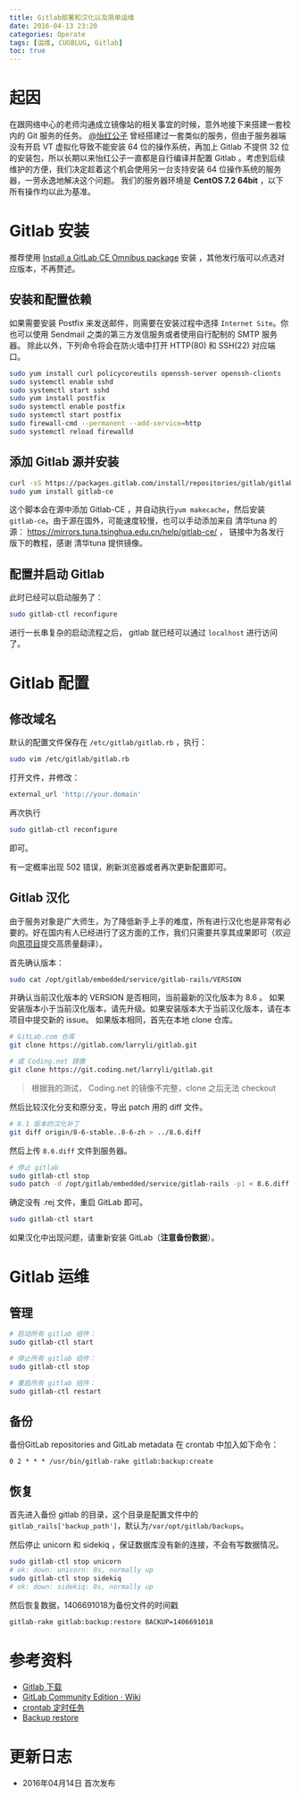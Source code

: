 ```yaml
---
title: Gitlab部署和汉化以及简单运维
date: 2016-04-13 23:20
categories: Operate
tags: [运维, CUGBLUG, Gitlab]
toc: true
---
```


# 起因
在跟网络中心的老师沟通成立镜像站的相关事宜的时候，意外地接下来搭建一套校内的 Git 服务的任务。
[@怡红公子](https://imnerd.org/) 曾经搭建过一套类似的服务，但由于服务器端没有开启 VT 虚拟化导致不能安装 64 位的操作系统，再加上 Gitlab 不提供 32 位的安装包，所以长期以来怡红公子一直都是自行编译并配置 Gitlab 。考虑到后续维护的方便，我们决定趁着这个机会使用另一台支持安装 64 位操作系统的服务器，一劳永逸地解决这个问题。
我们的服务器环境是 **CentOS 7.2 64bit** ，以下所有操作均以此为基准。

<!-- more -->

# Gitlab 安装

推荐使用 [Install a GitLab CE Omnibus package](https://about.gitlab.com/downloads) 安装 ，其他发行版可以点选对应版本，不再赘述。

## 安装和配置依赖

如果需要安装 Postfix 来发送邮件，则需要在安装过程中选择 `Internet Site`。你也可以使用 Sendmail 之类的第三方发信服务或者使用自行配制的 SMTP 服务器。
除此以外，下列命令将会在防火墙中打开 HTTP(80) 和 SSH(22) 对应端口。

```bash
sudo yum install curl policycoreutils openssh-server openssh-clients
sudo systemctl enable sshd
sudo systemctl start sshd
sudo yum install postfix
sudo systemctl enable postfix
sudo systemctl start postfix
sudo firewall-cmd --permanent --add-service=http
sudo systemctl reload firewalld
```

## 添加 Gitlab 源并安装

```bash
curl -sS https://packages.gitlab.com/install/repositories/gitlab/gitlab-ce/script.rpm.sh | sudo bash
sudo yum install gitlab-ce
```
这个脚本会在源中添加 Gitlab-CE ，并自动执行`yum makecache`，然后安装`gitlab-ce`。由于源在国外，可能速度较慢，也可以手动添加来自 清华tuna 的源： https://mirrors.tuna.tsinghua.edu.cn/help/gitlab-ce/ ， 链接中为各发行版下的教程，感谢 清华tuna 提供镜像。

## 配置并启动 Gitlab

此时已经可以启动服务了：

```bash
sudo gitlab-ctl reconfigure
```

进行一长串复杂的启动流程之后， gitlab 就已经可以通过 `localhost` 进行访问了。

# Gitlab 配置

## 修改域名

默认的配置文件保存在 `/etc/gitlab/gitlab.rb` ，执行：

```bash
sudo vim /etc/gitlab/gitlab.rb
```

打开文件，并修改：

```ruby
external_url 'http://your.domain'
```

再次执行

```bash
sudo gitlab-ctl reconfigure
```

即可。

有一定概率出现 502 错误，刷新浏览器或者再次更新配置即可。

## Gitlab 汉化

由于服务对象是广大师生，为了降低新手上手的难度，所有进行汉化也是非常有必要的。好在国内有人已经进行了这方面的工作，我们只需要共享其成果即可（欢迎向[原项目](https://gitlab.com/larryli/gitlab)提交高质量翻译）。

首先确认版本：

```bash
sudo cat /opt/gitlab/embedded/service/gitlab-rails/VERSION
```

并确认当前汉化版本的 VERSION 是否相同，当前最新的汉化版本为 8.6 。
如果安装版本小于当前汉化版本，请先升级。如果安装版本大于当前汉化版本，请在本项目中提交新的 issue。
如果版本相同，首先在本地 clone 仓库。

```bash
# GitLab.com 仓库
git clone https://gitlab.com/larryli/gitlab.git

# 或 Coding.net 镜像
git clone https://git.coding.net/larryli/gitlab.git
```

> 根据我的测试， Coding.net 的镜像不完整，clone 之后无法 checkout

然后比较汉化分支和原分支，导出 patch 用的 diff 文件。

```bash
# 8.1 版本的汉化补丁
git diff origin/8-6-stable..8-6-zh > ../8.6.diff
```

然后上传 `8.6.diff` 文件到服务器。

```bash
# 停止 gitlab
sudo gitlab-ctl stop
sudo patch -d /opt/gitlab/embedded/service/gitlab-rails -p1 < 8.6.diff
```

确定没有 .rej 文件，重启 GitLab 即可。

```bash
sudo gitlab-ctl start
```

如果汉化中出现问题，请重新安装 GitLab（**注意备份数据**）。

# Gitlab 运维

## 管理
```bash
# 启动所有 gitlab 组件：
sudo gitlab-ctl start

# 停止所有 gitlab 组件：
sudo gitlab-ctl stop

# 重启所有 gitlab 组件：
sudo gitlab-ctl restart
```

## 备份

备份GitLab repositories and GitLab metadata
在 crontab 中加入如下命令：
```
0 2 * * * /usr/bin/gitlab-rake gitlab:backup:create
```

## 恢复

首先进入备份 gitlab 的目录，这个目录是配置文件中的`gitlab_rails['backup_path']`，默认为`/var/opt/gitlab/backups`。

然后停止 unicorn 和 sidekiq ，保证数据库没有新的连接，不会有写数据情况。

```bash
sudo gitlab-ctl stop unicorn
# ok: down: unicorn: 0s, normally up
sudo gitlab-ctl stop sidekiq
# ok: down: sidekiq: 0s, normally up
```

然后恢复数据，1406691018为备份文件的时间戳

```bash
gitlab-rake gitlab:backup:restore BACKUP=1406691018
```

# 参考资料
- [ Gitlab 下载](https://about.gitlab.com/downloads/)
- [GitLab Community Edition · Wiki](https://gitlab.com/larryli/gitlab/wikis/home)
- [crontab 定时任务](http://linuxtools-rst.readthedocs.org/zh_CN/latest/tool/crontab.html)
- [Backup restore](https://gitlab.com/gitlab-org/gitlab-ce/blob/master/doc/raketasks/backup_restore.md)

# 更新日志
- 2016年04月14日 首次发布